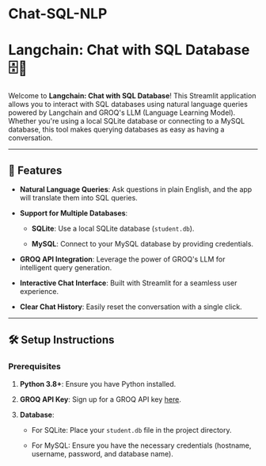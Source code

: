 # Chat-SQL-NLP

# Langchain: Chat with SQL Database 🗄️🤖

Welcome to **Langchain: Chat with SQL Database**! This Streamlit application allows you to interact with SQL databases using natural language queries powered by Langchain and GROQ's LLM (Language Learning Model). Whether you're using a local SQLite database or connecting to a MySQL database, this tool makes querying databases as easy as having a conversation.

---

## 🚀 Features

- **Natural Language Queries**: Ask questions in plain English, and the app will translate them into SQL queries.
- **Support for Multiple Databases**:

   - **SQLite**: Use a local SQLite database (`student.db`).

   - **MySQL**: Connect to your MySQL database by providing credentials.

- **GROQ API Integration**: Leverage the power of GROQ's LLM for intelligent query generation.

- **Interactive Chat Interface**: Built with Streamlit for a seamless user experience.

- **Clear Chat History**: Easily reset the conversation with a single click.

---

## 🛠️ Setup Instructions

### Prerequisites

1. **Python 3.8+**: Ensure you have Python installed.

2. **GROQ API Key**: Sign up for a GROQ API key [here](https://groq.com/).

3. **Database**:

   - For SQLite: Place your `student.db` file in the project directory.

   - For MySQL: Ensure you have the necessary credentials (hostname, username, password, and database name).
